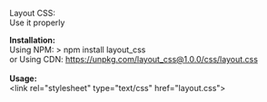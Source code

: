 Layout CSS:</br>
Use it properly</br>

<b>Installation:</b></br>
Using NPM: > npm install layout_css</br>
or Using CDN: https://unpkg.com/layout_css@1.0.0/css/layout.css</br></br>
<b>Usage:</b></br>
<span>&lt;<span>link</span> <span>rel</span>=<span>"stylesheet" type="text/css"</span> <span>href</span>=<span>"layout.css"</span>&gt;</span>
